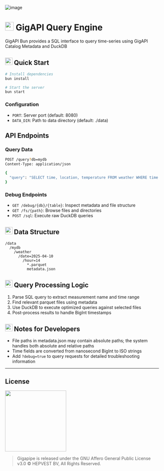 ![image](https://github.com/user-attachments/assets/fa3788a2-9a5b-47bf-b6ef-f818ba62a404)

# <img src="https://bun.sh/logo.svg" height=28> GigAPI Query Engine

GigAPI Bun provides a SQL interface to query time-series using GigAPI Catalog Metadata and DuckDB

## <img src="https://github.com/user-attachments/assets/a9aa3ebd-9164-476d-aedf-97b817078350" width=24 /> Quick Start

```bash
# Install dependencies
bun install

# Start the server
bun start
```

### Configuration

- `PORT`: Server port (default: 8080)
- `DATA_DIR`: Path to data directory (default: ./data)

## API Endpoints

### Query Data

```bash
POST /query?db=mydb
Content-Type: application/json

{
  "query": "SELECT time, location, temperature FROM weather WHERE time >= '2025-04-01T00:00:00'"
}
```

### Debug Endpoints

- `GET /debug/{db}/{table}`: Inspect metadata and file structure
- `GET /fs/{path}`: Browse files and directories
- `POST /sql`: Execute raw DuckDB queries

## <img src="https://github.com/user-attachments/assets/a9aa3ebd-9164-476d-aedf-97b817078350" width=24 /> Data Structure

```
/data
  /mydb
    /weather
      /date=2025-04-10
        /hour=14
          *.parquet
          metadata.json
```

## <img src="https://github.com/user-attachments/assets/a9aa3ebd-9164-476d-aedf-97b817078350" width=24 /> Query Processing Logic

1. Parse SQL query to extract measurement name and time range
2. Find relevant parquet files using metadata
3. Use DuckDB to execute optimized queries against selected files
4. Post-process results to handle BigInt timestamps


## <img src="https://github.com/user-attachments/assets/a9aa3ebd-9164-476d-aedf-97b817078350" width=24 /> Notes for Developers

- File paths in metadata.json may contain absolute paths; the system handles both absolute and relative paths
- Time fields are converted from nanosecond BigInt to ISO strings
- Add `?debug=true` to query requests for detailed troubleshooting information

-----

## License

<img src="https://upload.wikimedia.org/wikipedia/commons/thumb/0/06/AGPLv3_Logo.svg/2560px-AGPLv3_Logo.svg.png" width=200>

> Gigapipe is released under the GNU Affero General Public License v3.0 ©️ HEPVEST BV, All Rights Reserved.
